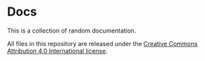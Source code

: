 # Docs

This is a collection of random documentation.


All files in this repository are released under the [Creative Commons
Attribution 4.0 International license][cclink].

[cclink]: http://creativecommons.org/licenses/by/4.0/

